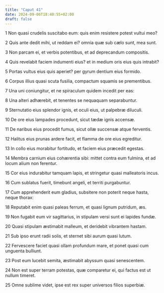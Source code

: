 ```yaml
---
title: "Caput 41"
date: 2024-09-06T18:40:55+02:00
draft: false
---
```




1 Non quasi crudelis suscitabo eum: quis enim resistere potest vultui meo?

2 Quis ante dedit mihi, ut reddam ei? omnia quæ sub cælo sunt, mea sunt.

3 Non parcam ei, et verbis potentibus, et ad deprecandum compositis.

4 Quis revelabit faciem indumenti eius? et in medium oris eius quis intrabit?

5 Portas vultus eius quis aperiet? per gyrum dentium eius formido.

6 Corpus illius quasi scuta fusilia, compactum squamis se prementibus.

7 Una uni coniungitur, et ne spiraculum quidem incedit per eas:

8 Una alteri adhærebit, et tenentes se nequaquam separabuntur.

9 Sternutatio eius splendor ignis, et oculi eius, ut palpebræ diluculi.

10 De ore eius lampades procedunt, sicut tædæ ignis accensæ.

11 De naribus eius procedit fumus, sicut ollæ succensæ atque ferventis.

12 Halitus eius prunas ardere facit, et flamma de ore eius egreditur.

13 In collo eius morabitur fortitudo, et faciem eius præcedit egestas.

14 Membra carnium eius cohærentia sibi: mittet contra eum fulmina, et ad locum alium non ferentur.

15 Cor eius indurabitur tamquam lapis, et stringetur quasi malleatoris incus.

16 Cum sublatus fuerit, timebunt angeli, et territi purgabuntur.

17 Cum apprehenderit eum gladius, subsitere non poterit neque hasta, neque thorax:

18 Reputabit enim quasi paleas ferrum, et quasi lignum putridum, æs.

19 Non fugabit eum vir sagittarius, in stipulam versi sunt ei lapides fundæ.

20 Quasi stipulam æstimabit malleum, et deridebit vibrantem hastam.

21 Sub ipso erunt radii solis, et sternet sibi aurum quasi lutum.

22 Fervescere faciet quasi ollam profundum mare, et ponet quasi cum unguenta bulliunt.

23 Post eum lucebit semita, æstimabit abyssum quasi senescentem.

24 Non est super terram potestas, quæ comparetur ei, qui factus est ut nullum timeret.

25 Omne sublime videt, ipse est rex super universos filios superbiæ.

